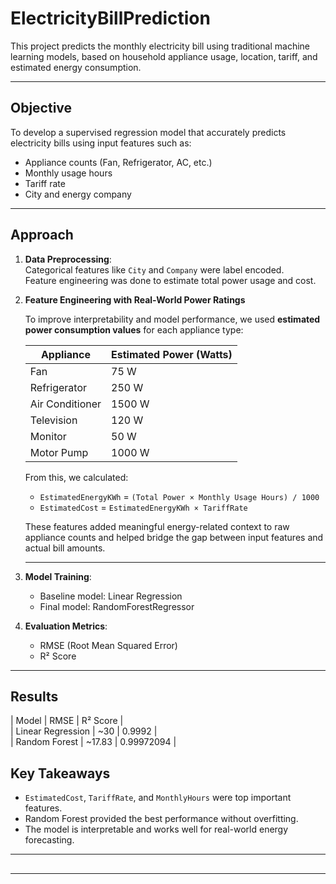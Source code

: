 # ElectricityBillPrediction

This project predicts the monthly electricity bill using traditional machine learning models, based on household appliance usage, location, tariff, and estimated energy consumption.

---

##  Objective

To develop a supervised regression model that accurately predicts electricity bills using input features such as:

- Appliance counts (Fan, Refrigerator, AC, etc.)
- Monthly usage hours
- Tariff rate
- City and energy company

---

##  Approach

1. **Data Preprocessing**:   
     Categorical features like `City` and `Company` were label encoded.    
     Feature engineering was done to estimate total power usage and cost.
   
2. **Feature Engineering with Real-World Power Ratings**
      
      To improve interpretability and model performance, we used **estimated power consumption values** for each appliance type:
      
      | Appliance       | Estimated Power (Watts) |
      |----------------|--------------------------|
      | Fan            | 75 W                     |
      | Refrigerator   | 250 W                    |
      | Air Conditioner| 1500 W                   |
      | Television     | 120 W                    |
      | Monitor        | 50 W                     |
      | Motor Pump     | 1000 W                   |
      
      From this, we calculated:
      
      - `EstimatedEnergyKWh` = `(Total Power × Monthly Usage Hours) / 1000`
      - `EstimatedCost` = `EstimatedEnergyKWh × TariffRate`
      
      These features added meaningful energy-related context to raw appliance counts and helped bridge the gap between input features and actual bill amounts.
      
      ---
3. **Model Training**:
   - Baseline model: Linear Regression
   - Final model: RandomForestRegressor
4. **Evaluation Metrics**:
   - RMSE (Root Mean Squared Error)
   - R² Score

---

##  Results

| Model                | RMSE   | R² Score |     
| Linear Regression    | ~30      | 0.9992     |       
| Random Forest        | ~17.83  | 0.99972094  |      


##  Key Takeaways

- `EstimatedCost`, `TariffRate`, and `MonthlyHours` were top important features.
- Random Forest provided the best performance without overfitting.
- The model is interpretable and works well for real-world energy forecasting.

---

##

---

